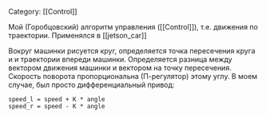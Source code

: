 Category: [[Control]]

Мой (Горобцовский)  алгоритм управления ([[Control]]), т.е. движения по траектории. Применялся в [[jetson_car]]

Вокруг машинки рисуется круг, определяется точка пересечения круга и и траектории впереди машинки. Определяется разница между вектором движения машинки и вектором на точку пересечения. Скорость поворота пропорциональна (П-регулятор) этому углу. В моем случае, был просто дифференциальный привод:

```
speed_l = speed + K * angle
speed_r = speed - K * angle
```
